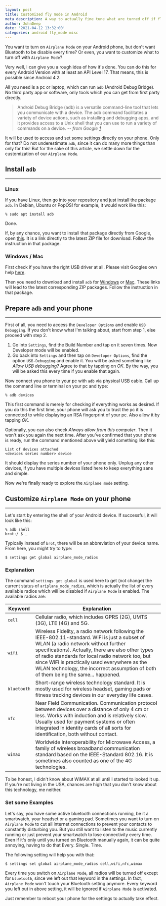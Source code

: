 ```yaml
---
layout: post
title: Customized fly mode in Android
meta_description: A way to actually fine tune what are turned off if fly mode is activated 
author: JohnDeep
date: '2021-04-12 13:32:00'
categories: android fly_mode misc
---
```

You want to turn on `Airplane Mode` on your Android phone, but don't want Bluetooth to be disable every time? Or even, you want to customize what to turn off with `Airplane Mode`?

Very well, I can give you a rough idea of how it's done. You can do this for every Android Version with at least an API Level 17. That means, this is possible since Android 4.2.

All you need is a pc or laptop, which can run `adb` (Android Debug Bridge). No third party app or software, only tools which you can get from first party directly.

> Android Debug Bridge (adb) is a versatile command-line tool that lets you communicate with a device. The adb command facilitates a variety of device actions, such as installing and debugging apps, and it provides access to a Unix shell that you can use to run a variety of commands on a device.
> -- <cite>from Google [1]</cite>

[1]: https://developer.android.com/studio/command-line/adb

It will be used to access and set some settings directly on your phone. Only for that? Do not underestimate `adb`, since it can do many more things than only for this! But for the sake of this article, we settle down for the customization of our `Airplane Mode`.

## Install `adb`
---

### Linux

If you have Linux, then go into your repository and just install the package `adb`. In Debian, Ubuntu or PopOS! for example, it would work like this:

```
% sudo apt install adb
```

Done.

If, by any chance, you want to install that package directly from Google, open [this](https://dl.google.com/android/repository/platform-tools-latest-linux.zip). It is a link directly to the latest ZIP file for download. Follow the instruction in that package.

### Windows / Mac

First check if you have the right USB driver at all. Please visit Googles own help [here](https://developer.android.com/studio/run/oem-usb.html).

Then you need to download and install `adb` for [Windows](https://dl.google.com/android/repository/platform-tools-latest-windows.zip) or [Mac](https://dl.google.com/android/repository/platform-tools-latest-darwin.zip). These links will lead to the latest corresponding ZIP packages. Follow the instruction in that package.


## Prepare `adb` and your phone
---

First of all, you need to access the `Developer Options` and enable `USB Debugging`. If you don't know what I'm talking about, start from step 1, else proceed with step 2.

1. Go into `Settings`, find the Build Number and tap on it seven times. Now  Developer mode will be enabled.
2. Go back into `Settings` and then tap on `Developer Options`, find the option `USB-Debugging` and enable it. You will be asked something like _Allow USB debugging?_ Agree to that by tapping on _OK_. By the way, you will be asked this every time if you enable that again.

Now connect you phone to your pc with `adb` via physical USB cable. Call up the command line or terminal on your pc and type:

```
% adb devices
```

This first command is merely for checking if everything works as desired. If you do this the first time, your phone will ask you to trust the pc it is connected to while displaying an RSA fingerprint of your pc. Also allow it by tapping _OK_.

Optionally, you can also check _Always allow from this computer_. Then it won't ask you again the next time. After you've confirmed that your phone is ready, run the command mentioned above will yield something like this:

```
List of devices attached
<devices series number>	device
```

It should display the series number of your phone only. Unplug any other devices, if you have multiple devices listed here to keep everything sane and simple.

Now we're finally ready to explore the `Airplane mode` setting.


## Customize `Airplane Mode` on your phone
---

Let's start by entering the shell of your Android device. If successful, it will look like this:

```
% adb shell
brot:/ $ _
```

Typically instead of `brot`, there will be an abbreviation of your device name. From here, you might try to type:

```
$ settings get global airplane_mode_radios
```

### Explanation

The command `settings get global` is used here to get (not change) the current status of `ariplane_mode_radios`, which is actually the list of every available radios which will be disabled if `Airplane Mode` is enabled. The available radios are:

| Keyword | Explanation |
| ------- | ----------- |
| `cell` | Cellular radio, which includes GPRS (2G), UMTS (3G), LTE (4G) and 5G. |
| `wifi` | Wireless Fidelity, a radio network following the IEEE-802.11-standard. WiFi is just a subset of WLAN (a radio network without further specifications). Actually, there are also other types of radio standards for local radio network too, but since WiFi is practically used everywhere as the WLAN technology, the incorrect assumption of both of them being the same... happened.
| `bluetooth` | Short-range wireless technology standard. It is mostly used for wireless headset, gaming pads or fitness tracking devices in our everyday life cases.
| `nfc` | Near Field Communication. Communication protocol between devices over a distance of only 4 cm or less. Works with induction and is relatively slow. Usually used for payment systems or often integrated in identity cards of all sorts for identification, both without contact.
| `wimax` | Worldwide Interoperability for Microwave Access, a family of wireless broadband communication standard based on the IEEE-Standard 802.16. It is sometimes also counted as one of the 4G technologies.

To be honest, I didn't know about WiMAX at all until I started to looked it up. If you're not living in the USA, chances are high that you don't know about this technology, me neither.

### Set some Examples

Let's say, you have some active bluetooth connections running, be it a smartwatch, your headset or a gaming pad. Sometimes you want to turn on `Airplane Mode` to cut all internet connections to prevent your contacts to constantly disturbing you. But you still want to listen to the music currently running or just prevent your smartwatch to lose connectivity every time. Even if it's only until you turned on Bluetooth manually again, it can be quite annoying, having to do that Every. Single. Time.

The following setting will help you with that:

```
$ settings set global airplane_mode_radios cell,wifi,nfc,wimax
```

Every time you switch on `Airplane Mode`, all radios will be turned off except for `bluetooth`, since we left out that keyword in the settings. In fact, `Airplane Mode` won't touch your Bluetooth setting anymore. Every keyword you left out in above setting, it will be ignored if `Airplane Mode` is activated.

Just remember to reboot your phone for the settings to actually take effect.
